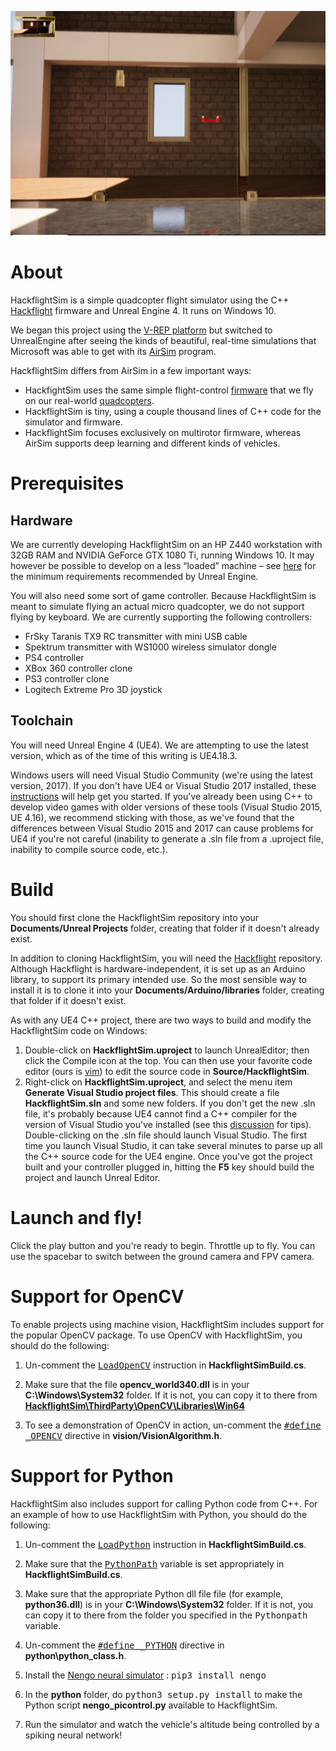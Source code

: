 <a href="https://www.youtube.com/watch?v=mobemDcX9ew"><img src="HackflightSim2.png" width=800></a>

# About

HackflightSim is a simple quadcopter flight simulator using the C++ 
[Hackflight](https://github.com/simondlevy/Hackflight) firmware and Unreal
Engine 4.  It runs on Windows 10.

We began this project using the [V-REP
platform](https://github.com/simondlevy/Hackflight-VREP) but switched to
UnrealEngine after seeing the kinds of beautiful, real-time simulations that
Microsoft was able to get with its
[AirSim](https://github.com/Microsoft/AirSim) program. 

HackflightSim differs from AirSim in a few important ways:
* HackfightSim uses the same simple flight-control 
[firmware](https://github.com/simondlevy/Hackflight/tree/master/src) that we fly on our real-world 
[quadcopters](http://diydrones.com/profiles/blogs/flight-of-the-ladybug).
* HackflightSim is tiny, using a couple thousand lines of C++ code for the simulator and firmware.
* HackflightSim focuses exclusively on multirotor firmware, whereas AirSim
  supports deep learning and different kinds of vehicles.

# Prerequisites

## Hardware

We are currently developing HackflightSim on an HP Z440 workstation with 32GB RAM and NVIDIA GeForce GTX 1080 Ti, running Windows 10. It may however be possible to develop on a less &ldquo;loaded&rdquo;
machine &ndash; see [here](https://docs.unrealengine.com/latest/INT/GettingStarted/RecommendedSpecifications/)
for the minimum requirements recommended by Unreal Engine.

You will also need some sort of game controller. Because HackflightSim is meant to simulate flying an
actual micro quadcopter, we do not support flying by keyboard. We are currently supporting the following
controllers:
* FrSky Taranis TX9 RC transmitter with mini USB cable 
* Spektrum transmitter with WS1000 wireless simulator dongle
* PS4 controller
* XBox 360 controller clone
* PS3 controller clone
* Logitech Extreme Pro 3D joystick

## Toolchain

You will need Unreal Engine 4 (UE4). We are attempting to use the latest version, which as of the time of this
writing is UE4.18.3.  

Windows users will need Visual Studio Community (we're using the latest version, 2017).
If you don't have UE4 or Visual Studio 2017 installed, these
[instructions](https://docs.unrealengine.com/latest/INT/Programming/Development/VisualStudioSetup/#visualstudio2017users) 
will help get you started. If you've already been using C++ to develop video games with
older versions of these tools (Visual Studio 2015, UE 4.16), we recommend sticking with those, as we've found that
the differences between Visual Studio 2015 and 2017 can cause problems for UE4 if you're not careful (inability
to generate a .sln file from a .uproject file, inability to compile source code, etc.).

# Build

You should first clone the HackflightSim repository into your <b>Documents/Unreal Projects</b> folder, creating
that folder if it doesn't already exist.

In addition to cloning HackflightSim, you will need the [Hackflight](https://github.com/simondlevy/Hackflight) 
repository.  Although Hackflight is hardware-independent, it is set up as an
Arduino library, to support its primary intended use. So the most sensible way
to install it is to clone it into your <b>Documents/Arduino/libraries</b> folder,
creating that folder if it doesn't exist.

As with any UE4 C++ project, there are two ways to build and modify the HackflightSim code on Windows:
<ol>
<li> Double-click on <b>HackflightSim.uproject</b> to launch UnrealEditor; then click the Compile icon at the top. 
You can then use your favorite code editor (ours is 
<a href="https://www.vim.org">vim</a>) to edit the source code in <b>Source/HackflightSim</b>.
<li> Right-click on <b>HackflightSim.uproject</b>, and select the menu item
<b>Generate Visual Studio project files</b>.  This should create a file
<b>HackflightSim.sln</b> and some new folders.  If you don't get the new .sln
file, it's probably because UE4 cannot find a C++ compiler for the version of
Visual Studio you've installed (see this
<a href="https://docs.unrealengine.com/latest/INT/Programming/Development/VisualStudioSetup/#beforesetting-upyourue4-to-vsworkflow">discussion</a> 
for tips).
Double-clicking on the .sln file should launch Visual Studio.  The first time
you launch Visual Studio, it can take several minutes to parse up all the C++
source code for the UE4 engine.  Once you've got the project built and your
controller plugged in, hitting the <b>F5</b> key should build the project and
launch Unreal Editor. 
</ol>

# Launch and fly!

Click the play button and you're ready to begin. Throttle up to fly.  You can
use the spacebar to switch between the ground camera and FPV camera.

# Support for OpenCV

To enable projects using machine vision, HackflightSim includes support for the popular OpenCV package.
To use OpenCV with HackflightSim, you should do the following:

1. Un-comment the <a href="https://github.com/simondlevy/HackflightSim/blob/master/Source/HackflightSim/HackflightSim.Build.cs#L20"><tt>LoadOpenCV</tt></a> 
instruction in <b>HackflightSimBuild.cs</b>.

2. Make sure that the file <b>opencv_world340.dll</b> is in your <b>C:\Windows\System32</b> folder.  If it is not,
you can copy it to there from <a href="https://github.com/simondlevy/HackflightSim/tree/master/ThirdParty/OpenCV/Libraries/Win64"><b>HackflightSim\ThirdParty\OpenCV\Libraries\Win64</b></a>

3. To see a demonstration of OpenCV in action, un-comment the <a href="https://github.com/simondlevy/HackflightSim/blob/master/Source/HackflightSim/vision/VisionAlgorithm.h#L11"><tt>#define _OPENCV</tt></a> 
directive in <b>vision/VisionAlgorithm.h</b>.

# Support for Python

HackflightSim also includes support for calling Python code from C++.  For an example of how to use HackflightSim with Python, you should do the following:

1. Un-comment the <a href="https://github.com/simondlevy/HackflightSim/blob/master/Source/HackflightSim/HackflightSim.Build.cs#L20"><tt>LoadPython</tt></a> 
instruction in <b>HackflightSimBuild.cs</b>.

2. Make sure that the <a href="https://github.com/simondlevy/HackflightSim/blob/master/Source/HackflightSim/HackflightSim.Build.cs#L77"><tt>PythonPath</tt></a> 
variable is set appropriately in <b>HackflightSimBuild.cs</b>.  

3. Make sure that the appropriate Python dll file file (for example, <b>python36.dll</b>) is in your
<b>C:\Windows\System32</b> folder. If it is not, you can copy it to there from the folder you specified in the 
<tt>Pythonpath</tt> variable.

4. Un-comment the <a href="https://github.com/simondlevy/HackflightSim/blob/master/Source/HackflightSim/python/python_class.h#L9"><tt>#define _PYTHON</tt></a> 
directive in <b>python\python_class.h</b>.  
5. Install the [Nengo neural simulator](https://www.nengo.ai/) : <tt>pip3 install nengo</tt>
6. In the <b>python</b> folder, do <tt>python3 setup.py install</tt> to make the Python script <b>nengo_picontrol.py</b> available to HackflightSim.
7. Run the simulator and watch the vehicle's altitude being controlled by a spiking neural network!



